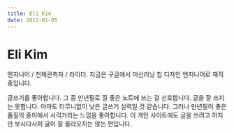 ```yaml
---
title: Eli Kim
date: 2012-01-05
---
```


# Eli Kim

엔지니어 / 천체관측자 / 라이더.
지금은 구글에서 머신러닝 칩 디자인 엔지니어로 재직중입니다.

글쓰기를 좋아합니다. 그 중 만년필로 질 좋은 노트에 쓰는 걸 선호합니다. 글을 잘
쓰지는 못합니다. 아마도 터무니없이 낮은 글쓰기 실력일 것 같습니다. 그러나
만년필이 좋은 품질의 종이에서 서걱거리는 느낌을 좋아합니다. 이 개인 사이트에도
글을 쓰려고 하지만 보시다시피 글이 잘 올라오지는 않는 편입니다.
